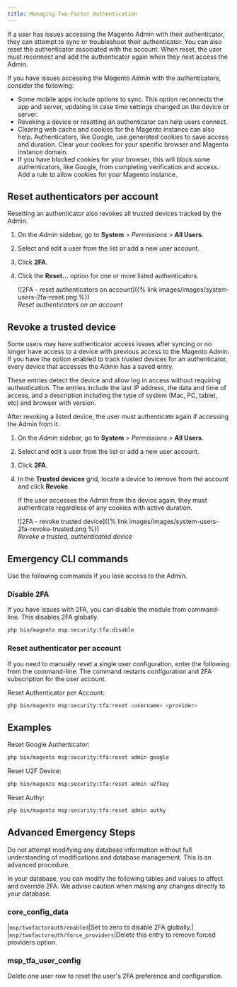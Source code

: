 ```yaml
---
title: Managing Two-Factor Authentication
---
```


If a user has issues accessing the Magento Admin with their authenticator, they can attempt to sync or troubleshoot their authenticator. You can also reset the authenticator associated with the account. When reset, the user must reconnect and add the authenticator again when they next access the Admin.

If you have issues accessing the Magento Admin with the authenticators, consider the following:

- Some mobile apps include options to sync. This option reconnects the app and server, updating in case time settings changed on the device or server.
- Revoking a device or resetting an authenticator can help users connect.
- Clearing web cache and cookies for the Magento instance can also help. Authenticators, like Google, use generated cookies to save access and duration. Clear your cookies for your specific browser and Magento instance domain.
- If you have blocked cookies for your browser, this will block some authenticators, like Google, from completing verification and access. Add a rule to allow cookies for your Magento instance.

## Reset authenticators per account

Resetting an authenticator also revokes all trusted devices tracked by the Admin.

1. On the _Admin_ sidebar, go to **System** > _Permissions_ > **All Users**.

1. Select and edit a user from the list or add a new user account.

1. Click **2FA**.

1. Click the **Reset…** option for one or more listed authenticators.

    ![2FA - reset authenticators on account]({% link images/images/system-users-2fa-reset.png %})<br/>
    _Reset authenticators on an account_

## Revoke a trusted device

Some users may have authenticator access issues after syncing or no longer have access to a device with previous access to the Magento Admin. If you have the option enabled to track trusted devices for an authenticator, every device that accesses the Admin has a saved entry.

These entries detect the device and allow log in access without requiring authentication. The entries include the last IP address, the data and time of access, and a description including the type of system (Mac, PC, tablet, etc) and browser with version.

After revoking a listed device, the user must authenticate again if accessing the Admin from it.

1. On the _Admin_ sidebar, go to **System** > _Permissions_ > **All Users**.

1. Select and edit a user from the list or add a new user account.

1. Click **2FA**.

1. In the **Trusted devices** grid, locate a device to remove from the account and click **Revoke**.

    If the user accesses the Admin from this device again, they must authenticate regardless of any cookies with active duration.

    ![2FA - revoke trusted device]({% link images/images/system-users-2fa-revoke-trusted.png %})<br/>
    _Revoke a trusted, authenticated device_

## Emergency CLI commands

Use the following commands if you lose access to the Admin.

### Disable 2FA

If you have issues with 2FA, you can disable the module from command-line. This disables 2FA globally.

```bash
php bin/magento msp:security:tfa:disable
```

### Reset authenticator per account

If you need to manually reset a single user configuration, enter the following from the command-line. The command restarts configuration and 2FA subscription for the user account.

Reset Authenticator per Account:

```bash
php bin/magento msp:security:tfa:reset <username> <provider>
```

## Examples

Reset Google Authenticator:

```bash
php bin/magento msp:security:tfa:reset admin google
```

Reset U2F Device:

```bash
php bin/magento msp:security:tfa:reset admin u2fkey
```

Reset Authy:

```bash
php bin/magento msp:security:tfa:reset admin authy
```

## Advanced Emergency Steps

Do not attempt modifying any database information without full understanding of modifications and database management. This is an advanced procedure.

In your database, you can modify the following tables and values to affect and override 2FA. We advise caution when making any changes directly to your database.

### core_config_data

|`msp/twofactorauth/enabled`|Set to zero to disable 2FA globally.|
|`msp/twofactorauth/force_providers`|Delete this entry to remove forced providers option.

### msp_tfa_user_config

Delete one user row to reset the user's 2FA preference and configuration.

